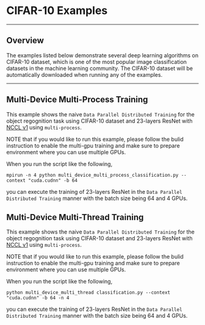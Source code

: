 # CIFAR-10 Examples

---

## Overview

The examples listed below demonstrate several deep learning algorithms on CIFAR-10 dataset, which is one of the most popular image classification datasets in the machine learning community. The CIFAR-10 dataset will be automatically downloaded when running any of the examples.

---

## Multi-Device Multi-Process Training

This example shows the naive `Data Parallel Distributed Training` for the object regognition task using CIFAR-10 dataset and 23-layers ResNet with [NCCL v1](https://github.com/NVIDIA/nccl) using `multi-process`. 

NOTE that if you would like to run this example, please follow the bulid instruction to enable the multi-gpu training and make sure to prepare environment where you can use multiple GPUs. 

When you run the script like the following, 

```
mpirun -n 4 python multi_device_multi_process_classification.py --context "cuda.cudnn" -b 64

```

you can execute the training of 23-layers ResNet in the `Data Parallel Distributed Training` manner with the batch size being 64 and 4 GPUs.

## Multi-Device Multi-Thread Training

This example shows the naive `Data Parallel Distributed Training` for the object regognition task using CIFAR-10 dataset and 23-layers ResNet with [NCCL v1](https://github.com/NVIDIA/nccl) using `multi-process`.

NOTE that if you would like to run this example, please follow the bulid instruction to enable the multi-gpu training and make sure to prepare environment where you can use multiple GPUs.

When you run the script like the following, 

```
python multi_device_multi_thread classification.py --context "cuda.cudnn" -b 64 -n 4

```

you can execute the training of 23-layers ResNet in the `Data Parallel Distributed Training` manner with the batch size being 64 and 4 GPUs.

